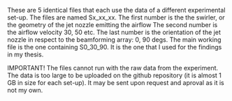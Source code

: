 These are 5 identical files that each use the data of a different experimental set-up. The files are named Sx_xx_xx. The first number is the the swirler, or the geometry of the jet nozzle emitting the airflow
The second number is the airflow velocity 30, 50 etc.
The last number is the orientation of the jet nozzle in respect to the beamforming array: 0, 90 degs. 
The main working file is the one containing S0_30_90. It is the one that I used for the findings in my thesis. 

IMPORTANT! The files cannot run with the raw data from the experiment. The data is too large to be uploaded on the github repository (it is almost 1 GB in size for each set-up). It may be sent upon request and aproval as it is not my own. 

